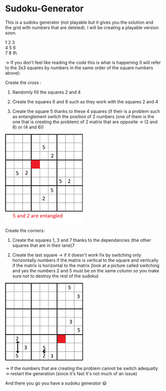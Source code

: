 # Sudoku-Generator

This is a sudoku generator (not playable but it gives you the solution and the grid with numbers that are deleted).
I will be creating a playable version soon.

1 2 3\
4 5 6\
7 8 9\

-> If you don't feel like reading the code this is what is happening (I will refer to the 3x3 squares by numbers in the same order of the 
square numbers above):

Create the cross : 
  1) Randomly fill the squares 2 and 4
  
  2) Create the squares 6 and 8 such as they work with the squares 2 and 4
  
  3) Create the square 5 thanks to these 4 squares (if their is a problem such as entanglement switch the position of 2 numbers 
  (one of them is the one that is creating the problem) of 2 matrix that are opposite -> (2 and 8) or (4 and 6))


![alt text](Sudoku/images/entanglement.png?raw=true "Entanglement")


Create the corners:

1) Create the squares 1, 3 and 7 thanks to the dependancies (the other squares that are in their lane)7

2) Create the last square
  -> if it doesn't work fix by switching only horizontally numbers if the matrix is vertical to the square and 
vertically if the matrix is horizontal to the matrix (look at a picture called switching and yes the numbers 2 and 5 must be on the same 
column so you make sure not to destroy the rest of the sudoku)



![alt text](Sudoku/images/switching.png?raw=true "Switching")


  -> if the numbers that are creating the problem cannot be switch adequatly -> restart the generation (since it's fast it's not much of an
  issue)

And there you go you have a sudoku generator 😃
  
